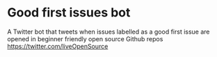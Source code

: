 # Good first issues bot
A Twitter bot that tweets when issues labelled as a good first issue are opened in beginner friendly open source Github repos  
https://twitter.com/liveOpenSource
